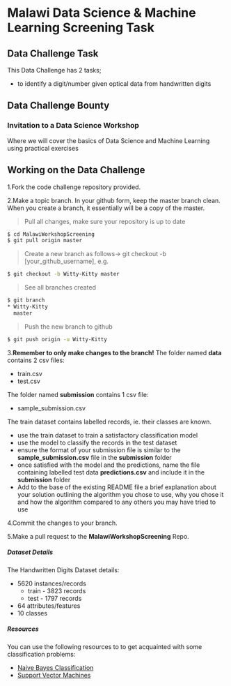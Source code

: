 # Malawi Data Science & Machine Learning Screening Task

## Data Challenge Task
This Data Challenge has 2 tasks;
* to identify a digit/number given optical data from handwritten digits

## Data Challenge Bounty
### Invitation to a Data Science Workshop 
Where we will cover the basics of Data Science and Machine Learning using practical exercises

## Working on the Data Challenge
1.Fork the code challenge repository provided.

2.Make a topic branch. In your github form, keep the master branch clean. When you create a branch, it essentially will be a copy of the master.

>Pull all changes, make sure your repository is up to date

```sh
$ cd MalawiWorkshopScreening
$ git pull origin master
```

>Create a new branch as follows-> git checkout -b [your_github_username], e.g.

```sh
$ git checkout -b Witty-Kitty master
```

>See all branches created

```sh
$ git branch
* Witty-Kitty
  master
```

>Push the new branch to github

```sh
$ git push origin -u Witty-Kitty
```

3.**Remember to only make changes to the branch!**
The folder named **data** contains 2 csv files: 
* train.csv
* test.csv

The folder named **submission** contains 1 csv file:
* sample_submission.csv

The train dataset contains labelled records, ie. their classes are known.
* use the train dataset to train a satisfactory classification model
* use the model to classify the records in the test dataset
* ensure the format of your submission file is similar to the **sample_submission.csv** file in the **submission** folder
* once satisfied with the model and the predictions, name the file containing labelled test data **predictions.csv** and include it in the **submission** folder  
* Add to the base of the existing README file a brief explanation about your solution outlining the algorithm you chose to use, why you chose it and how the algorithm compared to any others you may have tried to use  

4.Commit the changes to your branch.

5.Make a pull request to the **MalawiWorkshopScreening** Repo.

##### Dataset Details

The Handwritten Digits Dataset details: 
* 5620 instances/records 
	* train - 3823 records
	* test  - 1797 records
* 64 attributes/features
* 10 classes

##### Resources
You can use the following resources to to get acquainted with some classification problems:
* [Naive Bayes Classification](https://github.com/jakevdp/PythonDataScienceHandbook/blob/master/notebooks/05.05-Naive-Bayes.ipynb)
* [Support Vector Machines](https://github.com/jakevdp/PythonDataScienceHandbook/blob/master/notebooks/05.07-Support-Vector-Machines.ipynb)


